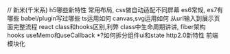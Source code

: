 // 新米(千米系)
h5哪些新特性
常用布局, css做自动适配不同屏幕
es6常规, es7有哪些
babel/plugin写过哪些
ts运用如何
canvas,svg运用如何
从url输入到展示页面完整流程
react class和hooks区别,利弊
class中生命周期讲讲, fiber架构
hooks useMemo和useCallback
*?如何拆分组件ui和state
http2.0新特性
前端模块化


